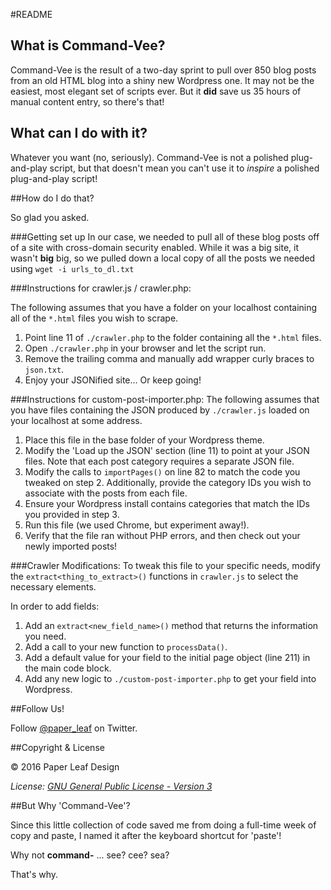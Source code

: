 #README

## What is Command-Vee?

Command-Vee is the result of a two-day sprint to pull over 850 blog posts from an old HTML blog into a shiny new Wordpress one. It may not be the easiest, most elegant set of scripts ever. But it **did** save us 35 hours of manual content entry, so there's that!


## What can I do with it?

Whatever you want (no, seriously). Command-Vee is not a polished plug-and-play script, but that doesn't mean you can't use it to _inspire_ a polished plug-and-play script!

##How do I do that?

So glad you asked.

###Getting set up
In our case, we needed to pull all of these blog posts off of a site with cross-domain security enabled. While it was a big site, it wasn't **big** big, so we pulled down a local copy of all the posts we needed using
```wget -i urls_to_dl.txt```

###Instructions for crawler.js / crawler.php:

The following assumes that you have a folder on your localhost containing all of the `*.html` files you wish to scrape.

1. Point line 11 of `./crawler.php` to the folder containing all the `*.html` files.
2. Open `./crawler.php` in your browser and let the script run.
3. Remove the trailing comma and manually add wrapper curly braces to `json.txt`.
4. Enjoy your JSONified site... Or keep going!


###Instructions for custom-post-importer.php:
The following assumes that you have files containing the JSON produced by `./crawler.js` loaded on your localhost at some address.

1. Place this file in the base folder of your Wordpress theme.
2. Modify the 'Load up the JSON' section (line 11) to point at your JSON files. Note that each post category requires a separate JSON file.
3. Modify the calls to `importPages()` on line 82 to match the code you tweaked on step 2. Additionally, provide the category IDs you wish to associate with the posts from each file.
4. Ensure your Wordpress install contains categories that match the IDs you provided in step 3.
5. Run this file (we used Chrome, but experiment away!).
6. Verify that the file ran without PHP errors, and then check out your newly imported posts!

###Crawler Modifications:
To tweak this file to your specific needs, modify the `extract<thing_to_extract>()` functions in `crawler.js` to select the necessary elements.

In order to add fields:
1. Add an `extract<new_field_name>()` method that returns the information you need.
2. Add  a call to your new function to `processData()`.
3. Add a default value for your field to the initial page object (line 211) in the main code block.
4. Add any new logic to `./custom-post-importer.php` to get your field into Wordpress.

##Follow Us!

Follow [@paper_leaf](https://twitter.com/paper_leaf) on Twitter.

##Copyright & License

© 2016 Paper Leaf Design

_License: [GNU General Public License - Version 3](https://github.com/paper-leaf/command-vee/blob/master/LICENSE)_

##But Why 'Command-Vee'?

Since this little collection of code saved me from doing a full-time week of copy and paste, I named it after the keyboard shortcut for 'paste'!

Why not **command-** ... see? cee? sea?

That's why.
